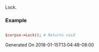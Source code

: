 Lock.
### Example

```perl

$corpse->Lock(); # Returns void
```


Generated On 2018-01-15T13:04:48-08:00